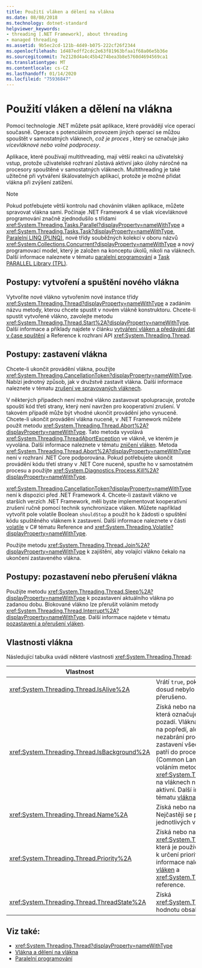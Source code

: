 ```yaml
---
title: Použití vláken a dělení na vlákna
ms.date: 08/08/2018
ms.technology: dotnet-standard
helpviewer_keywords:
- threading [.NET Framework], about threading
- managed threading
ms.assetid: 9b5ec2cd-121b-4d49-b075-222cf26f2344
ms.openlocfilehash: 1d487edff2cdc2e63f81963bfaa1f68a06e5b36e
ms.sourcegitcommit: 7e2128d4a4c45b4274bea3b8e5760d4694569ca1
ms.translationtype: MT
ms.contentlocale: cs-CZ
ms.lasthandoff: 01/14/2020
ms.locfileid: "75936847"
---
```

# <a name="using-threads-and-threading"></a>Použití vláken a dělení na vlákna

Pomocí technologie .NET můžete psát aplikace, které provádějí více operací současně. Operace s potenciálním provozem jiných operací se můžou spouštět v samostatných vláknech, *což je proces* , který se označuje jako *vícevláknové nebo volné podprocesy*.  
  
Aplikace, které používají multithreading, mají větší reakci na uživatelský vstup, protože uživatelské rozhraní zůstává aktivní jako úlohy náročné na procesory spouštěné v samostatných vláknech. Multithreading je také užitečné při vytváření škálovatelných aplikací, protože je možné přidat vlákna při zvýšení zatížení.

> [!NOTE]
> Pokud potřebujete větší kontrolu nad chováním vláken aplikace, můžete spravovat vlákna sami. Počínaje .NET Framework 4 se však vícevláknové programování značně zjednodušilo s třídami <xref:System.Threading.Tasks.Parallel?displayProperty=nameWithType> a <xref:System.Threading.Tasks.Task?displayProperty=nameWithType>, [Paralelní LINQ (PLINQ)](../parallel-programming/parallel-linq-plinq.md), nové třídy souběžných kolekcí v oboru názvů <xref:System.Collections.Concurrent?displayProperty=nameWithType> a nový programovací model, který je založen na konceptu úkolů, nikoli na vláknech. Další informace naleznete v tématu [paralelní programování](../parallel-programming/index.md) a [Task PARALLEL Library (TPL)](../parallel-programming/task-parallel-library-tpl.md).

## <a name="how-to-create-and-start-a-new-thread"></a>Postupy: vytvoření a spuštění nového vlákna

Vytvoříte nové vlákno vytvořením nové instance třídy <xref:System.Threading.Thread?displayProperty=nameWithType> a zadáním názvu metody, kterou chcete spustit v novém vlákně konstruktoru. Chcete-li spustit vytvořené vlákno, zavolejte metodu <xref:System.Threading.Thread.Start%2A?displayProperty=nameWithType>. Další informace a příklady najdete v článku [vytváření vláken a předávání dat v čase spuštění](creating-threads-and-passing-data-at-start-time.md) a Reference k rozhraní API <xref:System.Threading.Thread>.

## <a name="how-to-stop-a-thread"></a>Postupy: zastavení vlákna

Chcete-li ukončit provádění vlákna, použijte <xref:System.Threading.CancellationToken?displayProperty=nameWithType>. Nabízí jednotný způsob, jak v družstvě zastavit vlákna. Další informace naleznete v tématu [zrušení ve spravovaných vláknech](cancellation-in-managed-threads.md).

V některých případech není možné vlákno zastavovat spolupracuje, protože spouští kód třetí strany, který není navržen pro kooperativní zrušení. V takovém případě může být vhodné ukončit provádění jeho vynuceně. Chcete-li ukončit provádění vlákna nuceně, v .NET Framework můžete použít metodu <xref:System.Threading.Thread.Abort%2A?displayProperty=nameWithType>. Tato metoda vyvolává <xref:System.Threading.ThreadAbortException> ve vlákně, ve kterém je vyvolána. Další informace naleznete v tématu [zničení vláken](destroying-threads.md). Metoda <xref:System.Threading.Thread.Abort%2A?displayProperty=nameWithType> není v rozhraní .NET Core podporována. Pokud potřebujete ukončit provádění kódu třetí strany v .NET Core nuceně, spusťte ho v samostatném procesu a použijte <xref:System.Diagnostics.Process.Kill%2A?displayProperty=nameWithType>.

<xref:System.Threading.CancellationToken?displayProperty=nameWithType> není k dispozici před .NET Framework 4. Chcete-li zastavit vlákno ve starších verzích .NET Framework, měli byste implementovat kooperativní zrušení ručně pomocí technik synchronizace vláken. Můžete například vytvořit pole volatile Boolean `shouldStop` a použít ho k žádosti o spuštění kódu spuštěného vláknem k zastavení. Další informace naleznete v části [volatile](../../csharp/language-reference/keywords/volatile.md) v C# tématu Reference and <xref:System.Threading.Volatile?displayProperty=nameWithType>.

Použijte metodu <xref:System.Threading.Thread.Join%2A?displayProperty=nameWithType> k zajištění, aby volající vlákno čekalo na ukončení zastaveného vlákna.

## <a name="how-to-pause-or-interrupt-a-thread"></a>Postupy: pozastavení nebo přerušení vlákna

Použijte metodu <xref:System.Threading.Thread.Sleep%2A?displayProperty=nameWithType> k pozastavení aktuálního vlákna po zadanou dobu. Blokované vlákno lze přerušit voláním metody <xref:System.Threading.Thread.Interrupt%2A?displayProperty=nameWithType>. Další informace najdete v tématu [pozastavení a přerušení vláken](pausing-and-resuming-threads.md).

## <a name="thread-properties"></a>Vlastnosti vlákna

Následující tabulka uvádí některé vlastnosti <xref:System.Threading.Thread>:  
  
|Vlastnost|Popis|  
|--------------|-----------|  
|<xref:System.Threading.Thread.IsAlive%2A>|Vrátí `true`, pokud bylo vlákno spuštěno a dosud nebylo ukončeno normálně nebo přerušeno.|  
|<xref:System.Threading.Thread.IsBackground%2A>|Získá nebo nastaví logickou hodnotu, která označuje, zda se jedná o vlákno na pozadí. Vlákna na pozadí jsou jako vlákna na popředí, ale vlákno na pozadí nezabrání procesu v jeho zastavení. Po zastavení všech vláken na popředí, která patří do procesu, ukončí modul CLR (Common Language Runtime) proces voláním metody <xref:System.Threading.Thread.Abort%2A> na vláknech na pozadí, které jsou stále aktivní. Další informace naleznete v tématu [vlákna v popředí a na pozadí](foreground-and-background-threads.md).|  
|<xref:System.Threading.Thread.Name%2A>|Získá nebo nastaví název vlákna. Nejčastěji se používá ke zjišťování jednotlivých vláken při ladění.|  
|<xref:System.Threading.Thread.Priority%2A>|Získá nebo nastaví hodnotu <xref:System.Threading.ThreadPriority>, která je používána operačním systémem k určení priorit plánování vláken. Další informace naleznete v tématu [plánování vláken](scheduling-threads.md) a <xref:System.Threading.ThreadPriority> reference.|  
|<xref:System.Threading.Thread.ThreadState%2A>|Získá <xref:System.Threading.ThreadState> hodnotu obsahující aktuální stavy vlákna.|  

## <a name="see-also"></a>Viz také:

- <xref:System.Threading.Thread?displayProperty=nameWithType>
- [Vlákna a dělení na vlákna](threads-and-threading.md)
- [Paralelní programování](../parallel-programming/index.md)
